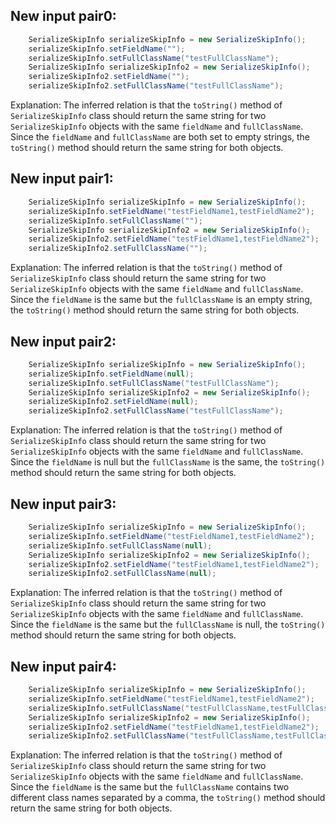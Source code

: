 ## New input pair0:
```java
    SerializeSkipInfo serializeSkipInfo = new SerializeSkipInfo();
    serializeSkipInfo.setFieldName("");
    serializeSkipInfo.setFullClassName("testFullClassName");
    SerializeSkipInfo serializeSkipInfo2 = new SerializeSkipInfo();
    serializeSkipInfo2.setFieldName("");
    serializeSkipInfo2.setFullClassName("testFullClassName");
```
Explanation: The inferred relation is that the `toString()` method of `SerializeSkipInfo` class should return the same string for two `SerializeSkipInfo` objects with the same `fieldName` and `fullClassName`. Since the `fieldName` and `fullClassName` are both set to empty strings, the `toString()` method should return the same string for both objects.

## New input pair1:
```java
    SerializeSkipInfo serializeSkipInfo = new SerializeSkipInfo();
    serializeSkipInfo.setFieldName("testFieldName1,testFieldName2");
    serializeSkipInfo.setFullClassName("");
    SerializeSkipInfo serializeSkipInfo2 = new SerializeSkipInfo();
    serializeSkipInfo2.setFieldName("testFieldName1,testFieldName2");
    serializeSkipInfo2.setFullClassName("");
```
Explanation: The inferred relation is that the `toString()` method of `SerializeSkipInfo` class should return the same string for two `SerializeSkipInfo` objects with the same `fieldName` and `fullClassName`. Since the `fieldName` is the same but the `fullClassName` is an empty string, the `toString()` method should return the same string for both objects.

## New input pair2:
```java
    SerializeSkipInfo serializeSkipInfo = new SerializeSkipInfo();
    serializeSkipInfo.setFieldName(null);
    serializeSkipInfo.setFullClassName("testFullClassName");
    SerializeSkipInfo serializeSkipInfo2 = new SerializeSkipInfo();
    serializeSkipInfo2.setFieldName(null);
    serializeSkipInfo2.setFullClassName("testFullClassName");
```
Explanation: The inferred relation is that the `toString()` method of `SerializeSkipInfo` class should return the same string for two `SerializeSkipInfo` objects with the same `fieldName` and `fullClassName`. Since the `fieldName` is null but the `fullClassName` is the same, the `toString()` method should return the same string for both objects.

## New input pair3:
```java
    SerializeSkipInfo serializeSkipInfo = new SerializeSkipInfo();
    serializeSkipInfo.setFieldName("testFieldName1,testFieldName2");
    serializeSkipInfo.setFullClassName(null);
    SerializeSkipInfo serializeSkipInfo2 = new SerializeSkipInfo();
    serializeSkipInfo2.setFieldName("testFieldName1,testFieldName2");
    serializeSkipInfo2.setFullClassName(null);
```
Explanation: The inferred relation is that the `toString()` method of `SerializeSkipInfo` class should return the same string for two `SerializeSkipInfo` objects with the same `fieldName` and `fullClassName`. Since the `fieldName` is the same but the `fullClassName` is null, the `toString()` method should return the same string for both objects.

## New input pair4:
```java
    SerializeSkipInfo serializeSkipInfo = new SerializeSkipInfo();
    serializeSkipInfo.setFieldName("testFieldName1,testFieldName2");
    serializeSkipInfo.setFullClassName("testFullClassName,testFullClassName2");
    SerializeSkipInfo serializeSkipInfo2 = new SerializeSkipInfo();
    serializeSkipInfo2.setFieldName("testFieldName1,testFieldName2");
    serializeSkipInfo2.setFullClassName("testFullClassName,testFullClassName2");
```
Explanation: The inferred relation is that the `toString()` method of `SerializeSkipInfo` class should return the same string for two `SerializeSkipInfo` objects with the same `fieldName` and `fullClassName`. Since the `fieldName` is the same but the `fullClassName` contains two different class names separated by a comma, the `toString()` method should return the same string for both objects.
